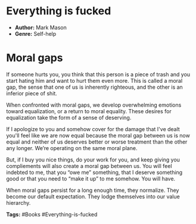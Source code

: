 # Everything is fucked
- **Author:** Mark Mason
- **Genre:** Self-help

# Moral gaps
If someone hurts you, you think that this person is a piece of trash and you start hating him and want to hurt them even more. This is called a moral gap, the sense that one of us is inherently righteous, and the other is an inferior piece of shit.

When confronted with moral gaps, we develop overwhelming emotions toward equalization, or a return to moral equality. These desires for equalization take the form of a sense of deserving.

If I apologize to you and somehow cover for the damage that I've dealt you'll feel like we are now equal because the moral gap between us is now equal and neither of us deserves better or worse treatment than the other any longer. We’re operating on the same moral plane. 

But, if I buy you nice things, do your work for you, and keep giving you compliements will also create a moral gap between us. You will feel indebted to me, that you “owe me” something, that I deserve something good or that you need to “make it up” to me somehow. You will have.

When moral gaps persist for a long enough time, they normalize. They become our default expectation. They lodge themselves into our value hierarchy.

**Tags:** #Books  #Everything-is-fucked